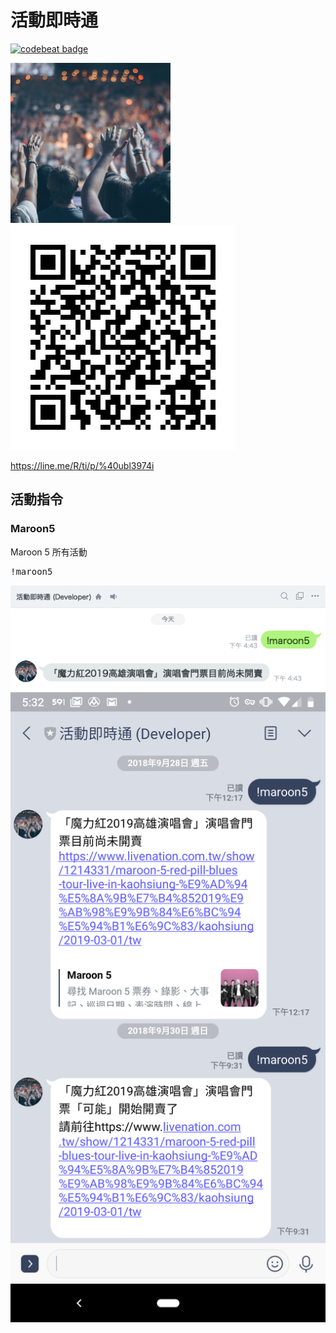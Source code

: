 # 活動即時通

[![codebeat badge](https://codebeat.co/badges/59a62e2a-8a00-4922-bcc8-39c958681d42)](https://codebeat.co/projects/github-com-tonyyang924-powerfuleventbot-master)

<img src="./screenshot/cover.png" />

<img src="./screenshot/qrcode.png">

<a href="https://line.me/R/ti/p/%40ubl3974i">https://line.me/R/ti/p/%40ubl3974i</a>

## 活動指令

### Maroon5

Maroon 5 所有活動
<pre>
!maroon5
</pre>

<img src="./screenshot/event_maroon5.png" />

<img src="./screenshot/event_maroon5_02.png" />